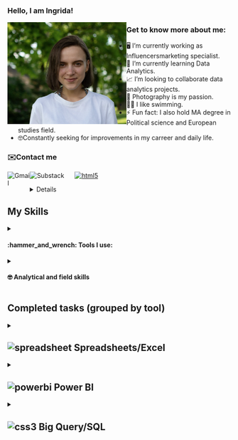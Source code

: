 ### Hello, I am Ingrida!

<img align="left">
 <source media="(prefers-color-scheme: dark)" srcset="https://github.com/Ingrik07/Ingrida_intro/blob/main/Screenshot%202024-06-28%20at%2015.39.05.png" width="50%" height="50%">
 <source media="(prefers-color-scheme: light)" srcset="https://github.com/Ingrik07/Ingrida_intro/blob/main/Screenshot%202024-06-28%20at%2015.39.05.png">
 <img align="left" alt="See-my-image" src="https://github.com/Ingrik07/Ingrida_intro/blob/main/Screenshot%202024-06-28%20at%2015.39.05.png"/>
 
 ### Get to know more about me: 
- 🖥️ I’m currently working as Influencersmarketing specialist.
- 🌱 I’m currently learning Data Analytics.
- 📈 I’m looking to collaborate data analytics projects.
- 📸 Photography is my passion.
- 🏊‍♀️ I like swimming.
- ⚡ Fun fact: I also hold MA degree in Political science and European studies field.
- 🤓Constantly seeking for improvements in my carreer and daily life.
 
</picture>
 <h3 align="left"> ✉️Contact me </h3></p>
 <p align="left">
  <a href="https://www.linkedin.com/in/iivinskaite/" align="left"> <img src="https://img.shields.io/badge/-iivinskaite-blue?style=flat-square&logo=Linkedin&logoColor=white&link=https://www.linkedin.com/in/iivinskaite/)" alt="html5" width="10%"/a>
   <a href="mailto:ingrik0713@gmail.com"> <img align="left" alt="Gmail" width="10%" height="10%" src="https://github.com/Xx-Ashutosh-xX/Xx-Ashutosh-xX/blob/master/assets/icons/gmail.png" width="100" height="40"/a>
    <a href="https://ingridaivinskaite.substack.com/?utm_source=substack&utm_medium=web&utm_campaign=substack_profile"> <img align="left" alt="Substack" width="20%" height="20%" src="https://badgen.net/badge/Substack/ingridaivinskaite/orange"/a>
     </p>
  </p>

<details><summary><h2 align="left">📜 Table of Contents</h2></summary>

- [My skills](#My_skills)
- [Spreadsheets/Excel](#Spreadsheets/Excel)
- [Completed tasks](#Completed_tasks)
- [Spreadsheets/Excel](#Spreadsheets/Excel)
- [Power_BI](#Power_BI)
- [Big Query/SQL](#Big_Query/SQL)
- [Jupyter Notebook](In progress...)
- More about me (to be added)
</details>

## My Skills
<details>
<summary><h4 align="left">:hammer_and_wrench: Tools I use:</h4></summary>
<p align="left">
    <a href="https://console.cloud.google.com/bigquery" target="_blank"> <img src="https://w7.pngwing.com/pngs/182/372/png-transparent-google-bigquery-hd-logo.png" alt="css3" width="40" height="40"/> </a>
<a href="https://workspace.google.com/products/sheets" target="_blank"> <img src="https://logodix.com/logo/1842250.jpg" alt="sass" width="40" height="40"/> </a>
<a href="https://app.powerbi.com/home" target="_blank"> <img src="https://www.ptr.co.uk/sites/default/files/powerbilogo.png" alt="webpack" width="50" height="40"/> </a>
<a href="https://www.mysql.com/" target="_blank"> <img src="https://external-content.duckduckgo.com/iu/?u=https%3A%2F%2Ftse4.mm.bing.net%2Fth%3Fid%3DOIP.urLHYMYPFxkcs6AC4Io9vwHaHa%26pid%3DApi&f=1&ipt=71efdcecfa2727de604a484cb7c65e6b0ad68511d8ee20060b81dd649b8dfeba&ipo=images" alt="react" width="40" height="40"/> </a>
<a href="https://looker.com/" target="_blank"> <img src="https://saasrank.es/wp-content/uploads/2022/08/Looker-logo.jpg" alt="gatsby" width="40" height="40"/> </a>
    <a href="https://www.mongodb.com/" target="_blank"> <img src="https://raw.githubusercontent.com/devicons/devicon/master/icons/mongodb/mongodb-original-wordmark.svg" alt="mongodb" width="40" height="40"/> </a>
 <a href="https://workspace.google.com/" target="_blank"> <img src="https://images.squarespace-cdn.com/content/v1/540f5515e4b06c4e8629c108/1602589192895-NWQYFQV5AZ69KPSVTBR2/google-workspace-logo.png" alt="google cloud" width="80" height="40"/> </a>
    </p>
</details>

 <details>
  <summary><h4 align="left"> 🤓 Analytical and field skills </h4></summary>
<p align="center">
 
|  | Skills |
|-----:|---------------|
|     1|🎯 Finding and presenting OKRs |
|     2|🗨️ Answering advanced marketing questions |
|     3|🆎 A/B testing |
|     4|📊 Funnels analysis |
|     5|🕴️💰 RFM and Customer life time value (CLV) analysis |
|     6|📈 Interactive dashboards for reports |
|     7|📜 Marketing and politics research papers |

</p></details>

## Completed tasks (grouped by tool)
<details>
<summary><h2 href="https://workspace.google.com/" target="_blank"> <img src="https://logodix.com/logo/1842250.jpg" alt="spreadsheet" width="40" height="40"/>  Spreadsheets/Excel </h2></summary>
<details>
<summary><a href="https://docs.google.com/spreadsheets/d/1EXAIpX7G6SyWvEQi6TA0AJnb4wjip7a564iDOeVHEmU/edit?gid=1815364512#gid=1815364512" target="_blank"> <img src="https://logodix.com/logo/1842250.jpg" alt="css3" width="20" height="20"/> </a>   Retention cohorts analysis</summary>

---
> TASK:
> - You got a follow up task from your product manager to give stats on how subscriptions churn looks like from a weekly retention standpoint. Your PM argues that to view retention numbers on a monthly basis takes too long and important insights from data might be missed out.
> - You remember learning previously that cohorts analysis can be really helpful in such cases. You should provide weekly subscriptions data that shows how many subscribers started their subscription in a particular week and how many remain active in the following 6 weeks. Your end result should show weekly retention cohorts for each week of data available in the dataset and their retention from week 0 to week 6.

 <a href="https://firebase.google.com/" target="_blank"> <img src="https://github.com/Ingrik07/Ingrida_intro/blob/main/Logos/Screenshot%202024-06-30%20at%2013.12.04.png" alt="spreadsheet" width="487" height="370"/> </a>
</details>

<details>
<summary><a href="https://docs.google.com/spreadsheets/d/1WF-oJQxA0kmPitfOLe5lV9f5hUh_1bCNDzwgg7yfI50/edit?gid=409644485#gid=409644485" target="_blank"> <img src="https://logodix.com/logo/1842250.jpg" alt="spreadsheet" width="20" height="20"/> </a>   Funnels & A/B Tests</summary>

---
> TASK:
> - Your task is to build useful funnel chart from raw_events table data.
> - 1. Analyze the data in raw_events table. Spend time querying the table, getting more familiar with data. Identify events captured by users visiting the website.
> - 2. Now that you have your unique events table create a sales funnel chart from events in it. Not all events are relevant, productive to be used in this chart. Identify & collect data that you think could be used
> - Create a table showing the numbers of events' that you want to use in the funnel analysis. Add event_order and  the percentage drop off values, as in the Example:

 <a href="https://docs.google.com/spreadsheets/d/1WF-oJQxA0kmPitfOLe5lV9f5hUh_1bCNDzwgg7yfI50/edit?gid=409644485#gid=409644485" target="_blank"> <img src="https://github.com/Ingrik07/Ingrida_intro/blob/main/Logos/Screenshot%202024-06-30%20at%2013.46.33.png" alt="spreadsheet" width="850" height="500"/> </a>
</details>

<details>
<summary><a href="https://docs.google.com/spreadsheets/d/1mXkR2ZgxV15nFy-baiwhZq2UzaSvLFK00_VBCH_QQLo/edit?gid=1936416450#gid=1936416450" target="_blank"> <img src="https://logodix.com/logo/1842250.jpg" alt="spreadsheet" width="20" height="20"/> </a> Sales analysis on Spreadsheet</summary>

---
> TASK:
> You've been tasked to populate the 'Overview' sheet with analytical insight:
> 1. Business would like to see the monthly sales trend.
> 2. They would also like to evaluate online vs non-online orders.
>   
>    It would be nice for business to have an overview of:
>    1. The delivery performance trend (orderdate & Shipdate lag)
>    2. Top salesperson by sales, by volume.
>    3. Top countries.
>    4. Top sales reasons
>    5. Maybe you have an idea for business what could be interesting to look into from this data?

 <a href="https://docs.google.com/spreadsheets/d/1mXkR2ZgxV15nFy-baiwhZq2UzaSvLFK00_VBCH_QQLo/edit?gid=141689769#gid=141689769" target="_blank"> <img src="https://github.com/Ingrik07/Ingrida_intro/blob/main/Logos/Screenshot%202024-06-30%20at%2014.01.52.png" alt="spreadsheet" width="900" height="300"/> </a>
</details>
</details>

<details>
 <summary><h2 href="https://github.com/Ingrik07/Ingrida_intro/blob/main/PowerBI/Graded%20Task%20-%20Ingrida.pbit" target="_blank"> <img src="https://www.ptr.co.uk/sites/default/files/powerbilogo.png" alt="powerbi" width="40" height="40"/> Power BI </h2></summary>

<details>
 <summary><a href="https://app.powerbi.com/home" target="_blank"> <img src="https://www.ptr.co.uk/sites/default/files/powerbilogo.png" alt="webpack" width="20" height="20"/> </a>Data visualising with Power BI </summary>
 Click on the image below to learn more about the project! 💰📊
 
 
 <a href="https://github.com/Ingrik07/Ingrida_intro/blob/main/PowerBI/Graded%20Task%20-%20Ingrida.pbit" target="_blank"> <img src="https://github.com/Ingrik07/Ingrida_intro/blob/main/Logos/sales%20power%20bi.JPG" alt="spreadsheet" width="712" height="798"/> </a>
</details>

<details>
 <summary><a href="https://github.com/Ingrik07/Ingrida_intro/blob/main/PowerBI/rfm_analysis.%20Ingrida%20Ivinskaite.pbix" target="_blank"> <img src="https://www.ptr.co.uk/sites/default/files/powerbilogo.png" alt="webpack" width="20" height="20"/> </a>RFM analysis </summary>

Power BI project [HERE]( https://github.com/Ingrik07/Ingrida_intro/blob/main/PowerBI/rfm_analysis.%20Ingrida%20Ivinskaite.pbix)

<a href="https://github.com/Ingrik07/Ingrida_intro/blob/main/PowerBI/rfm_analysis.%20Ingrida%20Ivinskaite.pbix" target="_blank"> <img src="https://github.com/Ingrik07/Ingrida_intro/blob/main/Logos/RFM%20power%20bi.JPG" alt="powerbi" width="518" height="815"/> </a>
</details>
</details>

<details> <summary><h2 href="https://console.cloud.google.com/" target="_blank"> <img src="https://w7.pngwing.com/pngs/182/372/png-transparent-google-bigquery-hd-logo.png" alt="css3" width="30" height="30"/>  Big Query/SQL</h2></summary>

<details>
<summary><a href="https://console.cloud.google.com/bigquery?sq=147855269776:a9a7016a5d384587b29dedab17b22b67" target="_blank"> <img src="https://w7.pngwing.com/pngs/182/372/png-transparent-google-bigquery-hd-logo.png" alt="css3" width="20" height="20"/> </a>  Big Query Customer life time value calculation example</summary>

---
> TASK: As the first step you should write 1 or 2 queries to pull data of weekly revenue divided by registrations.
> Since in this particular site there is no concept of registration, we will simply use the first visit to our website as registration date (registration cohort).
> 
```
WITH
  cohort_weeks AS ( --defining the cohort weeks
  SELECT
    user_pseudo_id AS user_id,
    MIN(DATE_TRUNC(PARSE_DATE('%Y%m%d', CAST(event_date AS String)), WEEK)) AS cohort_week
  FROM
    `tc-da-1.turing_data_analytics.raw_events`
  GROUP BY
    user_pseudo_id),

  sum_rev AS ( --defining the revenue
  SELECT
    user_pseudo_id AS user_id,
    purchase_revenue_in_usd AS revenue,
    DATE_TRUNC(PARSE_DATE('%Y%m%d', event_date), WEEK) AS purchase_week
  FROM
    `tc-da-1.turing_data_analytics.raw_events` )

SELECT 
  w.cohort_week,
  ROUND(SUM(
      CASE
        WHEN purchase_week = cohort_week THEN revenue
    END
      ) / COUNT(DISTINCT w.user_id), 4) AS week_0,
  ROUND(SUM(
      CASE
        WHEN purchase_week = DATE_ADD(cohort_week, INTERVAL 1 week) THEN revenue
    END
      ) / COUNT(DISTINCT w.user_id), 4) AS week_1,
  ROUND(SUM(
      CASE
        WHEN purchase_week = DATE_ADD(cohort_week, INTERVAL 2 week) THEN revenue
    END
      ) / COUNT(DISTINCT w.user_id), 4) AS week_2,
  ROUND(SUM(
      CASE
        WHEN purchase_week = DATE_ADD(cohort_week, INTERVAL 3 week) THEN revenue
    END
      ) / COUNT(DISTINCT w.user_id), 4) AS week_3,
  ROUND(SUM(
      CASE
        WHEN purchase_week = DATE_ADD(cohort_week, INTERVAL 4 week) THEN revenue
    END
      ) / COUNT(DISTINCT w.user_id), 4) AS week_4,
  ROUND(SUM(
      CASE
        WHEN purchase_week = DATE_ADD(cohort_week, INTERVAL 5 week) THEN revenue
    END
      ) / COUNT(DISTINCT w.user_id), 4) AS week_5,
  ROUND(SUM(
      CASE
        WHEN purchase_week = DATE_ADD(cohort_week, INTERVAL 6 week) THEN revenue
    END
      ) / COUNT(DISTINCT w.user_id), 4) AS week_6,
  ROUND(SUM(
      CASE
        WHEN purchase_week = DATE_ADD(cohort_week, INTERVAL 7 week) THEN revenue
    END
      ) / COUNT(DISTINCT w.user_id), 4) AS week_7,
  ROUND(SUM(
      CASE
        WHEN purchase_week = DATE_ADD(cohort_week, INTERVAL 8 week) THEN revenue
    END
      ) / COUNT(DISTINCT w.user_id), 4) AS week_8,
  ROUND(SUM(
      CASE
        WHEN purchase_week = DATE_ADD(cohort_week, INTERVAL 9 week) THEN revenue
    END
      ) / COUNT(DISTINCT w.user_id), 4) AS week_9,
  ROUND(SUM(
      CASE
        WHEN purchase_week = DATE_ADD(cohort_week, INTERVAL 10 week) THEN revenue
    END
      ) / COUNT(DISTINCT w.user_id), 4) AS week_10,
  ROUND(SUM(
      CASE
        WHEN purchase_week = DATE_ADD(cohort_week, INTERVAL 11 week) THEN revenue
    END
      ) / COUNT(DISTINCT w.user_id), 4) AS week_11,
  ROUND(SUM(
      CASE
        WHEN purchase_week = DATE_ADD(cohort_week, INTERVAL 12 week) THEN revenue
    END
      ) / COUNT(DISTINCT w.user_id), 4) AS week_12
FROM
  cohort_weeks AS w
LEFT JOIN
  sum_rev r
ON
  w.user_id = r.user_id
GROUP BY
  w.cohort_week
ORDER BY
  w.cohort_week
```
</details>

<details>
<summary><a href="https://console.cloud.google.com/bigquery?sq=147855269776:a9a7016a5d384587b29dedab17b22b67" target="_blank"> <img src="https://w7.pngwing.com/pngs/182/372/png-transparent-google-bigquery-hd-logo.png" alt="css3" width="20" height="20"/> </a>  RFM Analysis</summary>

---
> TASK: Calculate recency, frequency and money value and convert those values into R, F and M scores by using Quartiles, 1 to 4 values. In BigQuery, a function APPROX_QUANTILES is used to set the quartiles.
> You can check your results with rfm_value table and rfm_quantiles.
> Those tables contain intermediate calculations and are used in next steps(1 step: calculate RFM values, possible answer - rfm_value table, 2 step: calculate RFM quantiles from RFM values, possible answer - rfm_quantiles).
> 
```
fm AS ( --frequency and monetary
SELECT
CustomerID,
COUNT(DISTINCT(invoiceNo)) AS frequency,
DATE_TRUNC(MAX(InvoiceDate), DAY) AS last_purchase,
SUM(Quantity * UnitPrice) AS monetary
FROM
`tc-da-1.turing_data_analytics.rfm`
WHERE
(CustomerID IS NOT NULL
AND UnitPrice > 0
AND Quantity > 0)
AND InvoiceDate <= '2011-12-01'
GROUP BY
CustomerID),

--recency
rec AS (
SELECT
*,
DATE_DIFF(DATE('2011-12-01'), DATE(last_purchase), DAY) AS recency
FROM
fm),
q AS (
--All percentiles for MONETARY
SELECT
*,
b.percentiles[
OFFSET
(25)] AS m25,
b.percentiles[
OFFSET
(50)] AS m50,
b.percentiles[
OFFSET
(75)] AS m75,
b.percentiles[
OFFSET
(100)] AS m100,
--All percentiles for FREQUENCY
c.percentiles[
OFFSET
(25)] AS f25,
c.percentiles[
OFFSET
(50)] AS f50,
c.percentiles[
OFFSET
(75)] AS f75,
c.percentiles[
OFFSET
(100)] AS f100,
--All percentiles for RECENCY
d.percentiles[
OFFSET
(25)] AS r25,
d.percentiles[
OFFSET
(50)] AS r50,
d.percentiles[
OFFSET
(75)] AS r75,
d.percentiles[
OFFSET
(100)] AS r100
FROM
rec a,
(
SELECT
APPROX_QUANTILES(monetary, 100) percentiles
FROM
rec) b,
(
SELECT
APPROX_QUANTILES(frequency, 100) percentiles
FROM
rec) c,
(
SELECT
APPROX_QUANTILES(recency, 100) percentiles
FROM
rec) d ),
score AS (
SELECT
*,
CAST(ROUND((f_score + m_score) / 2, 0) AS INT64) AS fm_score
FROM (
SELECT
*,
CASE
WHEN monetary <= m25 THEN 1
WHEN monetary > m25
AND monetary <= m50 THEN 2
WHEN monetary <= m75 AND monetary > m50 THEN 3
WHEN monetary <= m100
AND monetary > m75 THEN 4
END
AS m_score,
CASE
WHEN frequency <= f25 THEN 1
WHEN frequency <= f50
AND frequency > f25 THEN 2
WHEN frequency <= f75 AND frequency > f50 THEN 3
WHEN frequency <= f100
AND frequency > f75 THEN 4
END
AS f_score,
--Recency scoring is reversed
CASE
WHEN recency <= r25 THEN 4
WHEN recency <= r50
AND recency > r25 THEN 3
WHEN recency <= r75 AND recency > r50 THEN 2
WHEN recency <= r100
AND recency > r75 THEN 1
END
AS r_score,
FROM
q))
SELECT
DISTINCT CustomerID,
recency,
frequency,
monetary,
r_score,
f_score,
m_score,
fm_score,
CASE
WHEN (r_score = 4 AND fm_score = 4) OR (r_score = 4 AND fm_score = 3) OR (r_score = 3 AND fm_score = 4) THEN 'Best Customers'
WHEN (r_score = 4
AND fm_score =3)
OR (r_score = 3
AND fm_score = 3) THEN 'Loyal Customers'
WHEN (m_score = 4 AND fm_score = 4) OR (m_score = 3 AND fm_score = 4) OR (m_score = 4 AND fm_score = 3) THEN 'Big Spenders'
WHEN (r_score = 4
AND fm_score = 1)
OR (r_score = 4
AND fm_score = 2)
OR (r_score = 3
AND fm_score = 3)
OR (r_score = 3
AND fm_score = 2)
OR (r_score = 3
AND fm_score = 1) THEN 'Recent Customers'
WHEN (r_score = 4 AND fm_score = 2) OR (r_score = 2 AND fm_score = 4) OR (r_score = 2 AND fm_score = 3) THEN 'Promising Customers'
WHEN (r_score = 1
AND fm_score = 4)
OR (r_score = 1
AND fm_score = 3)
OR (r_score = 2
AND fm_score = 2) THEN 'Cant Lose Them'
WHEN (r_score = 1 AND fm_score = 1) OR (r_score = 2 AND fm_score = 1) OR (r_score = 1 AND fm_score = 2) THEN 'Lost Customers'
END
AS rfm_segment
FROM
score
ORDER BY
CustomerID
```
</details>

<details>
<summary><a href="https://console.cloud.google.com/bigquery?sq=147855269776:48d186a982914ae4baab84fead5581aa&project=youtube-api-installation&ws=!1m4!1m3!8m2!1s147855269776!2s48d186a982914ae4baab84fead5581aa" target="_blank"> <img src="https://w7.pngwing.com/pngs/182/372/png-transparent-google-bigquery-hd-logo.png" alt="css3" width="20" height="20"/> </a>  Retention cohort analysis</summary>

---
> TASK: You should provide weekly subscriptions data that shows how many subscribers started their subscription in a particular week and how many remain active in the following 6 weeks.
> Your end result should show weekly retention cohorts for each week of data available in the dataset and their retention from week 0 to week 6.
> 
```
-- code to calculate subscriptions retention rate, %

WITH
  date_range AS (
  SELECT
    DATE('2020-11-01') AS start_date,
    DATE('2021-02-07') AS end_date ),
  cohort_weeks AS (
  SELECT
    DATE_TRUNC(subscription_start, WEEK) AS cohort_start_week,
    user_pseudo_id,
    CASE
      WHEN DATE_DIFF(COALESCE(subscription_end, DATE('2021-02-07')), subscription_start, WEEK) >= 0 THEN 1
    ELSE
    0
  END
    AS retained_week0_customers,
    CASE
      WHEN DATE_DIFF(COALESCE(subscription_end, DATE('2021-02-07')), subscription_start, WEEK) >= 1 THEN 1
    ELSE
    0
  END
    AS retained_week1_customers,
    CASE
      WHEN DATE_DIFF(COALESCE(subscription_end, DATE('2021-02-07')), subscription_start, WEEK) >= 2 THEN 1
    ELSE
    0
  END
    AS retained_week2_customers,
    CASE
      WHEN DATE_DIFF(COALESCE(subscription_end, DATE('2021-02-07')), subscription_start, WEEK) >= 3 THEN 1
    ELSE
    0
  END
    AS retained_week3_customers,
    CASE
      WHEN DATE_DIFF(COALESCE(subscription_end, DATE('2021-02-07')), subscription_start, WEEK) >= 4 THEN 1
    ELSE
    0
  END
    AS retained_week4_customers,
    CASE
      WHEN DATE_DIFF(COALESCE(subscription_end, DATE('2021-02-07')), subscription_start, WEEK) >= 5 THEN 1
    ELSE
    0
  END
    AS retained_week5_customers,
    CASE
      WHEN DATE_DIFF(COALESCE(subscription_end, DATE('2021-02-07')), subscription_start, WEEK) >= 6 THEN 1
    ELSE
    0
  END
    AS retained_week6_customers
  FROM
    `tc-da-1.turing_data_analytics.subscriptions` s
  RIGHT JOIN
    date_range AS d
  ON
    (s.subscription_start >= d.start_date
      AND s.subscription_start <= d.end_date) )
SELECT
  cohort_start_week,
  COUNT(DISTINCT user_pseudo_id) AS total_customers,
  ROUND(COUNT(DISTINCT
      CASE
        WHEN retained_week0_customers = 1 THEN user_pseudo_id
    END
      ) * 100.0 / COUNT(DISTINCT user_pseudo_id), 2) AS retained_week0_percent,
  ROUND(COUNT(DISTINCT
      CASE
        WHEN retained_week1_customers = 1 THEN user_pseudo_id
    END
      ) * 100.0 / COUNT(DISTINCT user_pseudo_id), 2) AS retained_week1_percent,
  ROUND(COUNT(DISTINCT
      CASE
        WHEN retained_week2_customers = 1 THEN user_pseudo_id
    END
      ) * 100.0 / COUNT(DISTINCT user_pseudo_id), 2) AS retained_week2_percent,
  ROUND(COUNT(DISTINCT
      CASE
        WHEN retained_week3_customers = 1 THEN user_pseudo_id
    END
      ) * 100.0 / COUNT(DISTINCT user_pseudo_id), 2) AS retained_week3_percent,
  ROUND(COUNT(DISTINCT
      CASE
        WHEN retained_week4_customers = 1 THEN user_pseudo_id
    END
      ) * 100.0 / COUNT(DISTINCT user_pseudo_id), 2) AS retained_week4_percent,
  ROUND(COUNT(DISTINCT
      CASE
        WHEN retained_week5_customers = 1 THEN user_pseudo_id
    END
      ) * 100.0 / COUNT(DISTINCT user_pseudo_id), 2) AS retained_week5_percent,
  ROUND(COUNT(DISTINCT
      CASE
        WHEN retained_week6_customers = 1 THEN user_pseudo_id
    END
      ) * 100.0 / COUNT(DISTINCT user_pseudo_id), 2) AS retained_week6_percent
FROM
  cohort_weeks
GROUP BY
  cohort_start_week;

  -- code to calculate retained subscriptions purchases without percentage
  WITH date_range AS (
  SELECT
    DATE('2020-11-01') AS start_date,
    DATE('2021-02-07') AS end_date
),
cohort_weeks AS (
  SELECT
    DATE_TRUNC(subscription_start, WEEK) AS cohort_start_week,
    user_pseudo_id,
    CASE
      WHEN DATE_DIFF(COALESCE(subscription_end, DATE('2021-02-07')), subscription_start, WEEK) >= 0 THEN 1
      ELSE 0
    END AS retained_week0_customers,
    CASE
      WHEN DATE_DIFF(COALESCE(subscription_end, DATE('2021-02-07')), subscription_start, WEEK) >= 1 THEN 1
      ELSE 0
    END AS retained_week1_customers,
    CASE
      WHEN DATE_DIFF(COALESCE(subscription_end, DATE('2021-02-07')), subscription_start, WEEK) >= 2 THEN 1
      ELSE 0
    END AS retained_week2_customers,
    CASE
      WHEN DATE_DIFF(COALESCE(subscription_end, DATE('2021-02-07')), subscription_start, WEEK) >= 3 THEN 1
      ELSE 0
    END AS retained_week3_customers,
    CASE
      WHEN DATE_DIFF(COALESCE(subscription_end, DATE('2021-02-07')), subscription_start, WEEK) >= 4 THEN 1
      ELSE 0
    END AS retained_week4_customers,
    CASE
      WHEN DATE_DIFF(COALESCE(subscription_end, DATE('2021-02-07')), subscription_start, WEEK) >= 5 THEN 1
      ELSE 0
    END AS retained_week5_customers,
    CASE
      WHEN DATE_DIFF(COALESCE(subscription_end, DATE('2021-02-07')), subscription_start, WEEK) >= 6 THEN 1
      ELSE 0
    END AS retained_week6_customers
  FROM
    `tc-da-1.turing_data_analytics.subscriptions` s
  RIGHT JOIN
    date_range AS d ON (s.subscription_start >= d.start_date AND s.subscription_start <= d.end_date)
)

SELECT
  cohort_start_week,
  COUNT(CASE WHEN retained_week0_customers = 1 THEN user_pseudo_id END) AS retained_week0_customers,
  COUNT(CASE WHEN retained_week1_customers = 1 THEN user_pseudo_id END) AS retained_week1_customers,
  COUNT(CASE WHEN retained_week2_customers = 1 THEN user_pseudo_id END) AS retained_week2_customers,
  COUNT(CASE WHEN retained_week3_customers = 1 THEN user_pseudo_id END) AS retained_week3_customers,
  COUNT(CASE WHEN retained_week4_customers = 1 THEN user_pseudo_id END) AS retained_week4_customers,
  COUNT(CASE WHEN retained_week5_customers = 1 THEN user_pseudo_id END) AS retained_week5_customers,
  COUNT(CASE WHEN retained_week6_customers = 1 THEN user_pseudo_id END) AS retained_week6_customers
FROM
  cohort_weeks
GROUP BY
  cohort_start_week;
```
</details>

<details>
<summary><a href="https://console.cloud.google.com/bigquery?sq=147855269776:1adcdf2dfe1c4c6b8780a2f7fc7a305b&project=youtube-api-installation&ws=!1m4!1m3!8m2!1s147855269776!2s1adcdf2dfe1c4c6b8780a2f7fc7a305b" target="_blank"> <img src="https://w7.pngwing.com/pngs/182/372/png-transparent-google-bigquery-hd-logo.png" alt="css3" width="20" height="20"/> </a>  Funnels & A/B Tests</summary>

---
> TASK: You should provide weekly subscriptions data that shows how many subscribers started their subscription in a particular week and how many remain active in the following 6 weeks.
> Your end result should show weekly retention cohorts for each week of data available in the dataset and their retention from week 0 to week 6.
> 
```
--unique users events
SELECT user_pseudo_id, MIN(event_timestamp) as first_event_timestamp, event_name, country
FROM `tc-da-1.turing_data_analytics.raw_events`
WHERE event_name in ('first_visit', 'view_item', 'add_to_cart' ,'begin_checkout', 'purchase')
GROUP BY 1,3,4;

-- full code
WITH top_countries AS (
  SELECT 
    country, 
    COUNT(event_timestamp) AS no_events,
    ROW_NUMBER() OVER (ORDER BY COUNT(event_timestamp) DESC) AS country_rank
  FROM 
    `tc-da-1.turing_data_analytics.raw_events`
  GROUP BY 
    country
),
users_events AS (
  SELECT 
    user_pseudo_id, 
    MIN(event_timestamp) AS first_event_timestamp, 
    event_name, 
    country
  FROM 
    `tc-da-1.turing_data_analytics.raw_events`
  WHERE 
    event_name IN ('first_visit', 'view_item', 'add_to_cart', 'begin_checkout', 'purchase')
  GROUP BY 
    1, 3, 4
),
event_ranks AS (
  SELECT
    event_name,
    CASE 
      WHEN event_name = 'first_visit' THEN 1
      WHEN event_name = 'view_item' THEN 2
      WHEN event_name = 'add_to_cart' THEN 3
      WHEN event_name = 'begin_checkout' THEN 4
      WHEN event_name = 'purchase' THEN 5
    END AS event_rank,
    country,
    COUNT(DISTINCT user_pseudo_id) AS no_users
  FROM 
    users_events
    GROUP BY 1,3
)
SELECT
  event_rank,
  event_name,
  MAX(CASE WHEN country_rank = 1 THEN no_users ELSE NULL END) AS country_1_no_users,
  MAX(CASE WHEN country_rank = 2 THEN no_users ELSE NULL END) AS country_2_no_users,
  MAX(CASE WHEN country_rank = 3 THEN no_users ELSE NULL END) AS country_3_no_users
FROM 
  event_ranks
LEFT JOIN 
  top_countries USING (country)
GROUP BY 
  event_rank, event_name
ORDER BY 
  event_rank;

--A/B testing
SELECT
  campaign,
  impressions,
  clicks
FROM
  `tc-da-1.turing_data_analytics.adsense_monthly`
WHERE
  campaign IN ('NewYear_V1',
    'NewYear_V2',
    'BlackFriday_V1',
    'BlackFriday_V2')
  AND Month<>202111;

  --FINAL SQL code to pull out test campaigns results
WITH
  converted_users AS (
  SELECT
    user_pseudo_id,
    campaign
  FROM
    `tc-da-1.turing_data_analytics.raw_events`
  WHERE
    event_name = 'page_view' )
SELECT
  cu.campaign,
  ad.Impressions,
  COUNT(DISTINCT(cu.user_pseudo_id)) AS converted_user_no,
  ad.Month
FROM
converted_users as cu
LEFT JOIN
  `tc-da-1.turing_data_analytics.adsense_monthly` AS ad
ON
  ad.Campaign = cu.campaign
WHERE
  ad.campaign IN ('NewYear_V1',
    'NewYear_V2',
    'BlackFriday_V1',
    'BlackFriday_V2')
  AND ad.Month<>202111
GROUP BY
  1,2,4
ORDER BY
  cu.campaign;
```
</details>
</details>
